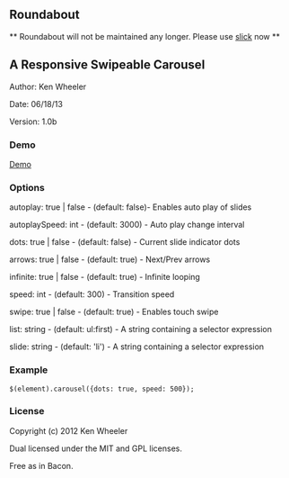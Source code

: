 Roundabout
-------

** Roundabout will not be maintained any longer. Please use [slick](http://github.com/kenwheeler/slick/) now **

[1]: <https://github.com/kdubbicles/roundabout>

## A Responsive Swipeable Carousel

Author: Ken Wheeler

Date: 06/18/13

Version: 1.0b

### Demo

[Demo](http://www.dubmediagroup.com/roundabout/)

### Options

autoplay: true | false - (default: false)- Enables auto play of slides

autoplaySpeed: int - (default:  3000) - Auto play change interval

dots: true | false - (default:  false) - Current slide indicator dots

arrows: true | false - (default: true) - Next/Prev arrows

infinite: true | false - (default: true) - Infinite looping

speed: int - (default: 300) - Transition speed

swipe: true | false - (default: true) - Enables touch swipe  

list: string - (default: ul:first) - A string containing a selector expression

slide: string - (default: 'li') - A string containing a selector expression


### Example

`$(element).carousel({dots: true, speed: 500});`



### License

Copyright (c) 2012 Ken Wheeler

Dual licensed under the MIT and GPL licenses.

Free as in Bacon.


